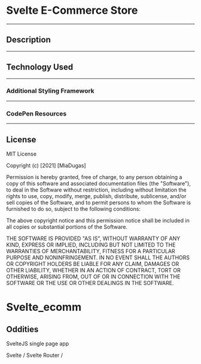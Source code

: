 # Svelte E-Commerce Store

<hr>

## Description


<hr>

<!-- ![Main View](https://github.com/miadugas/color-tuner/blob/main/color-tuner.png) -->


## Technology Used


<hr>

### Additional Styling Framework

<hr>

### CodePen Resources



<hr>

## License

MIT License

Copyright (c) [2021] [MiaDugas]

Permission is hereby granted, free of charge, to any person obtaining a copy
of this software and associated documentation files (the "Software"), to deal
in the Software without restriction, including without limitation the rights
to use, copy, modify, merge, publish, distribute, sublicense, and/or sell
copies of the Software, and to permit persons to whom the Software is
furnished to do so, subject to the following conditions:

The above copyright notice and this permission notice shall be included in all
copies or substantial portions of the Software.

THE SOFTWARE IS PROVIDED "AS IS", WITHOUT WARRANTY OF ANY KIND, EXPRESS OR
IMPLIED, INCLUDING BUT NOT LIMITED TO THE WARRANTIES OF MERCHANTABILITY,
FITNESS FOR A PARTICULAR PURPOSE AND NONINFRINGEMENT. IN NO EVENT SHALL THE
AUTHORS OR COPYRIGHT HOLDERS BE LIABLE FOR ANY CLAIM, DAMAGES OR OTHER
LIABILITY, WHETHER IN AN ACTION OF CONTRACT, TORT OR OTHERWISE, ARISING FROM,
OUT OF OR IN CONNECTION WITH THE SOFTWARE OR THE USE OR OTHER DEALINGS IN THE
SOFTWARE.



# Svelte_ecomm

## Oddities

SvelteJS single page app

Svelte / Svelte Router / 